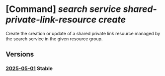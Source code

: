 # [Command] _search service shared-private-link-resource create_

Create the creation or update of a shared private link resource managed by the search service in the given resource group.

## Versions

### [2025-05-01](/Resources/mgmt-plane/L3N1YnNjcmlwdGlvbnMve30vcmVzb3VyY2Vncm91cHMve30vcHJvdmlkZXJzL21pY3Jvc29mdC5zZWFyY2gvc2VhcmNoc2VydmljZXMve30vc2hhcmVkcHJpdmF0ZWxpbmtyZXNvdXJjZXMve30=/2025-05-01.xml) **Stable**

<!-- mgmt-plane /subscriptions/{}/resourcegroups/{}/providers/microsoft.search/searchservices/{}/sharedprivatelinkresources/{} 2025-05-01 -->
